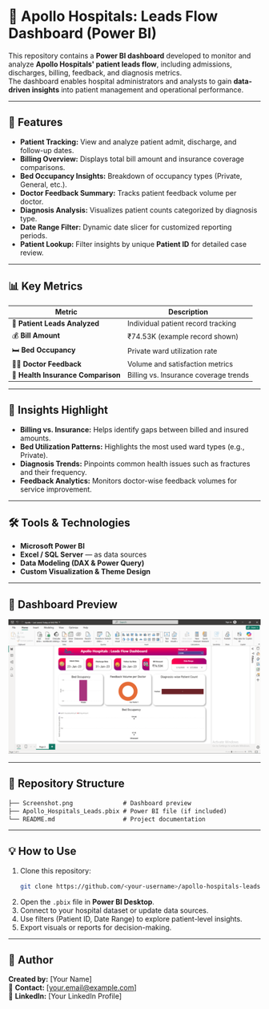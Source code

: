 # 🏥 Apollo Hospitals: Leads Flow Dashboard (Power BI)

This repository contains a **Power BI dashboard** developed to monitor and analyze **Apollo Hospitals' patient leads flow**, including admissions, discharges, billing, feedback, and diagnosis metrics.  
The dashboard enables hospital administrators and analysts to gain **data-driven insights** into patient management and operational performance.

---

## 🚀 Features

- **Patient Tracking:** View and analyze patient admit, discharge, and follow-up dates.  
- **Billing Overview:** Displays total bill amount and insurance coverage comparisons.  
- **Bed Occupancy Insights:** Breakdown of occupancy types (Private, General, etc.).  
- **Doctor Feedback Summary:** Tracks patient feedback volume per doctor.  
- **Diagnosis Analysis:** Visualizes patient counts categorized by diagnosis type.  
- **Date Range Filter:** Dynamic date slicer for customized reporting periods.  
- **Patient Lookup:** Filter insights by unique **Patient ID** for detailed case review.

---

## 📊 Key Metrics

| Metric | Description |
|--------|--------------|
| 🏥 **Patient Leads Analyzed** | Individual patient record tracking |
| 💰 **Bill Amount** | ₹74.53K (example record shown) |
| 🛏️ **Bed Occupancy** | Private ward utilization rate |
| 👩‍⚕️ **Doctor Feedback** | Volume and satisfaction metrics |
| 🧾 **Health Insurance Comparison** | Billing vs. Insurance coverage trends |

---

## 🧠 Insights Highlight

- **Billing vs. Insurance:** Helps identify gaps between billed and insured amounts.  
- **Bed Utilization Patterns:** Highlights the most used ward types (e.g., Private).  
- **Diagnosis Trends:** Pinpoints common health issues such as fractures and their frequency.  
- **Feedback Analytics:** Monitors doctor-wise feedback volumes for service improvement.  

---

## 🛠️ Tools & Technologies

- **Microsoft Power BI**
- **Excel / SQL Server** — as data sources  
- **Data Modeling (DAX & Power Query)**
- **Custom Visualization & Theme Design**

---

## 📸 Dashboard Preview

![Apollo Hospitals Dashboard](./Screenshot.png)

---

## 📂 Repository Structure

```
├── Screenshot.png              # Dashboard preview
├── Apollo_Hospitals_Leads.pbix # Power BI file (if included)
└── README.md                   # Project documentation
```

---

## 💡 How to Use

1. Clone this repository:
   ```bash
   git clone https://github.com/<your-username>/apollo-hospitals-leads-dashboard.git
   ```
2. Open the `.pbix` file in **Power BI Desktop**.  
3. Connect to your hospital dataset or update data sources.  
4. Use filters (Patient ID, Date Range) to explore patient-level insights.  
5. Export visuals or reports for decision-making.

---

## 🧾 Author

**Created by:** [Your Name]  
📧 **Contact:** [your.email@example.com]  
🔗 **LinkedIn:** [Your LinkedIn Profile]  
